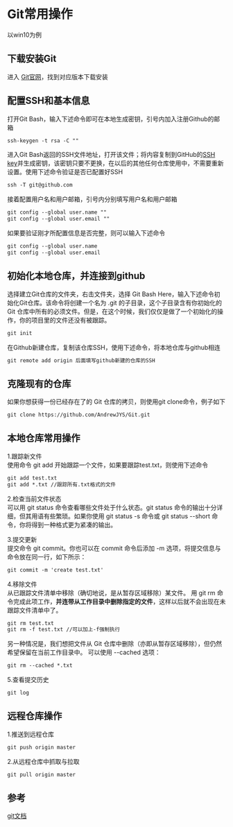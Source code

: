 # Git常用操作  

以win10为例  

## 下载安装Git  

进入 [Git官网](https://git-scm.com/downloads)，找到对应版本下载安装

## 配置SSH和基本信息  

打开Git Bash，输入下述命令即可在本地生成密钥，引号内加入注册Github的邮箱  

```md
ssh-keygen -t rsa -C ""
```

进入Git Bash返回的SSH文件地址，打开该文件；将内容复制到GitHub的[SSH key](https://github.com/settings/ssh/new)并生成密钥，该密钥只要不更换，在以后的其他任何仓库使用中，不需要重新设置。使用下述命令验证是否已配置好SSH  

```md
ssh -T git@github.com
```

接着配置用户名和用户邮箱，引号内分别填写用户名和用户邮箱  

```md
git config --global user.name ""
git config --global user.email ""
```

如果要验证刚才所配置信息是否完整，则可以输入下述命令  

```md
git config --global user.name
git config --global user.email
```

## 初始化本地仓库，并连接到github  

选择建立Git仓库的文件夹，右击文件夹，选择 Git Bash Here，输入下述命令初始化Git仓库。该命令将创建一个名为 .git 的子目录，这个子目录含有你初始化的 Git 仓库中所有的必须文件。但是，在这个时候，我们仅仅是做了一个初始化的操作，你的项目里的文件还没有被跟踪。  

```md
git init
```

在Github新建仓库，复制该仓库SSH，使用下述命令，将本地仓库与github相连  

```md
git remote add origin 后面填写github新建的仓库的SSH
```

## 克隆现有的仓库  

如果你想获得一份已经存在了的 Git 仓库的拷贝，则使用git clone命令，例子如下  

```md
git clone https://github.com/AndrewJYS/Git.git
```

## 本地仓库常用操作  

1.跟踪新文件  
使用命令 git add 开始跟踪一个文件，如果要跟踪test.txt，则使用下述命令  

```md
git add test.txt
git add *.txt //跟踪所有.txt格式的文件
```

2.检查当前文件状态  
可以用 git status 命令查看哪些文件处于什么状态。git status 命令的输出十分详细，但其用语有些繁琐。如果你使用 git status -s 命令或 git status --short 命令，你将得到一种格式更为紧凑的输出。  

3.提交更新  
提交命令 git commit。你也可以在 commit 命令后添加 -m 选项，将提交信息与命令放在同一行，如下所示：  

```md
git commit -m 'create test.txt'
```

4.移除文件  
从已跟踪文件清单中移除（确切地说，是从暂存区域移除）某文件。 用 git rm 命令完成此项工作，**并连带从工作目录中删除指定的文件**，这样以后就不会出现在未跟踪文件清单中了。

```md
git rm test.txt
git rm -f test.txt //可以加上-f强制执行
```

另一种情况是，我们想把文件从 Git 仓库中删除（亦即从暂存区域移除），但仍然希望保留在当前工作目录中。 可以使用 --cached 选项：  

```md
git rm --cached *.txt
```

5.查看提交历史  

```md
git log
```

## 远程仓库操作  

1.推送到远程仓库  

```md
git push origin master
```

2.从远程仓库中抓取与拉取  

```md
git pull origin master
```

## 参考  

[git文档](https://git-scm.com/book/)
